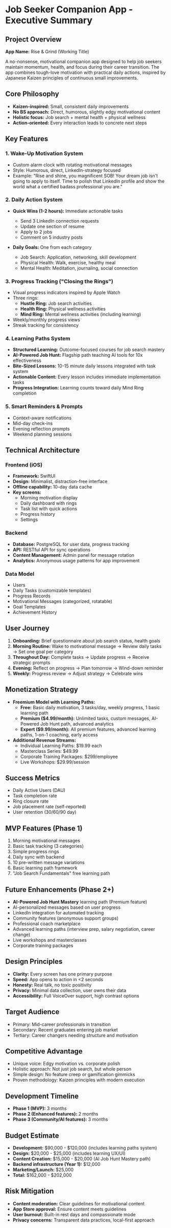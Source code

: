 # Job Seeker Companion App - Executive Summary

## Project Overview
**App Name:** Rise & Grind (Working Title)

A no-nonsense, motivational companion app designed to help job seekers maintain momentum, health, and focus during their career transition. The app combines tough-love motivation with practical daily actions, inspired by Japanese Kaizen principles of continuous small improvements.

## Core Philosophy
- **Kaizen-inspired:** Small, consistent daily improvements
- **No BS approach:** Direct, humorous, slightly edgy motivational content
- **Holistic focus:** Job search + mental health + physical wellness
- **Action-oriented:** Every interaction leads to concrete next steps

## Key Features

### 1. Wake-Up Motivation System
- Custom alarm clock with rotating motivational messages
- Style: Humorous, direct, LinkedIn-strategy focused
- Example: "Rise and shine, you magnificent SOB! Your dream job isn't going to apply to itself. Time to polish that LinkedIn profile and show the world what a certified badass professional you are."

### 2. Daily Action System
- **Quick Wins (1-2 hours):** Immediate actionable tasks
  - Send 3 LinkedIn connection requests
  - Update one section of resume
  - Apply to 2 jobs
  - Comment on 5 industry posts
  
- **Daily Goals:** One from each category
  - Job Search: Application, networking, skill development
  - Physical Health: Walk, exercise, healthy meal
  - Mental Health: Meditation, journaling, social connection

### 3. Progress Tracking ("Closing the Rings")
- Visual progress indicators inspired by Apple Watch
- Three rings:
  - **Hustle Ring:** Job search activities
  - **Health Ring:** Physical wellness activities  
  - **Mind Ring:** Mental wellness activities (including learning)
- Weekly/monthly progress views
- Streak tracking for consistency

### 4. Learning Paths System
- **Structured Learning:** Outcome-focused courses for job search mastery
- **AI-Powered Job Hunt:** Flagship path teaching AI tools for 10x effectiveness
- **Bite-Sized Lessons:** 10-15 minute daily lessons integrated with task system
- **Actionable Content:** Every lesson includes immediate implementation tasks
- **Progress Integration:** Learning counts toward daily Mind Ring completion

### 5. Smart Reminders & Prompts
- Context-aware notifications
- Mid-day check-ins
- Evening reflection prompts
- Weekend planning sessions

## Technical Architecture

### Frontend (iOS)
- **Framework:** SwiftUI
- **Design:** Minimalist, distraction-free interface
- **Offline capability:** 10-day data cache
- **Key screens:**
  - Morning motivation display
  - Daily dashboard with rings
  - Task list with quick actions
  - Progress history
  - Settings

### Backend
- **Database:** PostgreSQL for user data, progress tracking
- **API:** RESTful API for sync operations
- **Content Management:** Admin panel for message rotation
- **Analytics:** Anonymous usage patterns for app improvement

### Data Model
- Users
- Daily Tasks (customizable templates)
- Progress Records
- Motivational Messages (categorized, rotatable)
- Goal Templates
- Achievement History

## User Journey

1. **Onboarding:** Brief questionnaire about job search status, health goals
2. **Morning Routine:** Wake to motivational message → Review daily tasks → Set one goal per category
3. **Throughout Day:** Complete tasks → Update progress → Receive strategic prompts
4. **Evening:** Reflect on progress → Plan tomorrow → Wind-down reminder
5. **Weekly:** Progress review → Adjust strategy → Celebrate wins

## Monetization Strategy
- **Freemium Model with Learning Paths:**
  - **Free:** Basic daily motivation, 3 tasks/day, weekly progress, 1 basic learning path
  - **Premium ($4.99/month):** Unlimited tasks, custom messages, AI-Powered Job Hunt path, advanced analytics
  - **Expert ($9.99/month):** All premium features, advanced learning paths, 1-on-1 coaching, early access
- **Additional Revenue Streams:**
  - Individual Learning Paths: $19.99 each
  - Masterclass Series: $49.99
  - Corporate Training Packages: $299/employee
  - Live Workshops: $29.99/session

## Success Metrics
- Daily Active Users (DAU)
- Task completion rate
- Ring closure rate
- Job placement rate (self-reported)
- User retention (30/60/90 day)

## MVP Features (Phase 1)
1. Morning motivational messages
2. Basic task tracking (3 categories)
3. Simple progress rings
4. Daily sync with backend
5. 10 pre-written message variations
6. Basic learning path framework
7. "Job Search Fundamentals" free learning path

## Future Enhancements (Phase 2+)
- **AI-Powered Job Hunt Mastery** learning path (Premium feature)
- AI-personalized messages based on user progress
- LinkedIn integration for automated tracking
- Community features (anonymous support groups)
- Professional coach marketplace
- Advanced learning paths (interview prep, salary negotiation, career change)
- Live workshops and masterclasses
- Corporate training packages

## Design Principles
- **Clarity:** Every screen has one primary purpose
- **Speed:** App opens to action in <2 seconds
- **Honesty:** Real talk, no toxic positivity
- **Privacy:** Minimal data collection, user owns their data
- **Accessibility:** Full VoiceOver support, high contrast options

## Target Audience
- Primary: Mid-career professionals in transition
- Secondary: Recent graduates entering job market
- Tertiary: Career changers needing structure and motivation

## Competitive Advantage
- Unique voice: Edgy motivation vs. corporate polish
- Holistic approach: Not just job search, but whole person
- Simple design: No feature creep or gamification gimmicks
- Proven methodology: Kaizen principles with modern execution

## Development Timeline
- **Phase 1 (MVP):** 3 months
- **Phase 2 (Enhanced features):** 2 months
- **Phase 3 (Community/AI features):** 3 months

## Budget Estimate
- **Development:** $90,000 - $120,000 (includes learning paths system)
- **Design:** $20,000 - $25,000 (includes learning UX/UI)
- **Content Creation:** $15,000 - $20,000 (AI Job Hunt Mastery path)
- **Backend infrastructure (Year 1):** $12,000
- **Marketing/Launch:** $25,000
- **Total:** $162,000 - $202,000

## Risk Mitigation
- **Content moderation:** Clear guidelines for motivational content
- **App Store approval:** Ensure content meets guidelines
- **User burnout:** Built-in rest days and compassionate mode
- **Privacy concerns:** Transparent data practices, local-first approach 